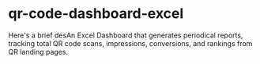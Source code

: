 # qr-code-dashboard-excel
Here's a brief desAn Excel Dashboard that generates periodical reports, tracking total QR code scans, impressions, conversions, and rankings from QR landing pages.
